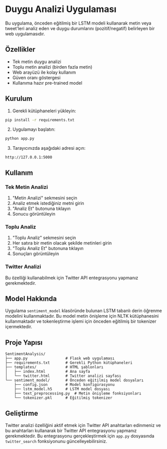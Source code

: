 # Duygu Analizi Uygulaması

Bu uygulama, önceden eğitilmiş bir LSTM modeli kullanarak metin veya tweet'leri analiz eden ve duygu durumlarını (pozitif/negatif) belirleyen bir web uygulamasıdır.

## Özellikler

- Tek metin duygu analizi
- Toplu metin analizi (birden fazla metin)
- Web arayüzü ile kolay kullanım
- Güven oranı göstergesi
- Kullanıma hazır pre-trained model

## Kurulum

1. Gerekli kütüphaneleri yükleyin:

```bash
pip install -r requirements.txt
```

2. Uygulamayı başlatın:

```bash
python app.py
```

3. Tarayıcınızda aşağıdaki adresi açın:

```
http://127.0.0.1:5000
```

## Kullanım

### Tek Metin Analizi

1. "Metin Analizi" sekmesini seçin
2. Analiz etmek istediğiniz metni girin
3. "Analiz Et" butonuna tıklayın
4. Sonucu görüntüleyin

### Toplu Analiz

1. "Toplu Analiz" sekmesini seçin
2. Her satıra bir metin olacak şekilde metinleri girin
3. "Toplu Analiz Et" butonuna tıklayın
4. Sonuçları görüntüleyin

### Twitter Analizi

Bu özelliği kullanabilmek için Twitter API entegrasyonu yapmanız gerekmektedir.

## Model Hakkında

Uygulama `sentiment_model` klasöründe bulunan LSTM tabanlı derin öğrenme modelini kullanmaktadır. Bu model metin önişleme için NLTK kütüphanesini kullanmaktadır ve tokenleştirme işlemi için önceden eğitilmiş bir tokenizer içermektedir.

## Proje Yapısı

```
SentimentAnalysis/
├── app.py                 # Flask web uygulaması
├── requirements.txt       # Gerekli Python kütüphaneleri
├── templates/             # HTML şablonları
│   ├── index.html         # Ana sayfa
│   └── twitter.html       # Twitter analizi sayfası
└── sentiment_model/       # Önceden eğitilmiş model dosyaları
    ├── config.json        # Model konfigürasyonu
    ├── lstm_model.h5      # LSTM model dosyası
    ├── text_preprocessing.py  # Metin önişleme fonksiyonları
    └── tokenizer.pkl      # Eğitilmiş tokenizer
```

## Geliştirme

Twitter analizi özelliğini aktif etmek için Twitter API anahtarları edinmeniz ve bu anahtarları kullanarak bir Twitter API entegrasyonu yapmanız gerekmektedir. Bu entegrasyonu gerçekleştirmek için `app.py` dosyasında `twitter_search` fonksiyonunu güncelleyebilirsiniz.
